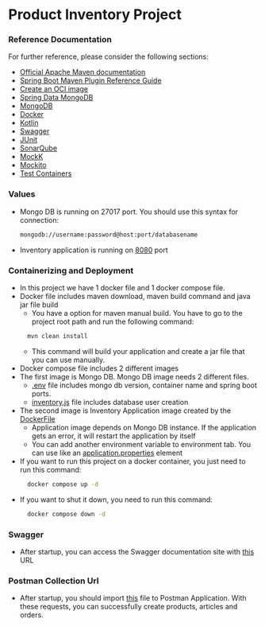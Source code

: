 # Product Inventory Project

### Reference Documentation
For further reference, please consider the following sections:

* [Official Apache Maven documentation](https://maven.apache.org/guides/index.html)
* [Spring Boot Maven Plugin Reference Guide](https://docs.spring.io/spring-boot/docs/3.0.3/maven-plugin/reference/html/)
* [Create an OCI image](https://docs.spring.io/spring-boot/docs/3.0.3/maven-plugin/reference/html/#build-image)
* [Spring Data MongoDB](https://docs.spring.io/spring-boot/docs/3.0.3/reference/htmlsingle/#data.nosql.mongodb)
* [MongoDB](https://www.mongodb.com/docs/manual/reference/)
* [Docker](https://docs.docker.com/reference)
* [Kotlin](https://kotlinlang.org/docs/home.html)
* [Swagger](https://swagger.io/docs)
* [JUnit](https://junit.org/junit5/docs/current/user-guide/)
* [SonarQube](https://docs.sonarqube.org/latest)
* [MockK](https://mockk.io)
* [Mockito](https://javadoc.io/doc/org.mockito/mockito-core/latest/org/mockito/Mockito.html)
* [Test Containers](https://www.testcontainers.org)

### Values
* Mongo DB is running on 27017 port. You should use this syntax for connection:
  ```bash
  mongodb://username:password@host:port/databasename
  ```
* Inventory application is running on [8080](http://localhost:8080) port


### Containerizing and Deployment
* In this project we have 1 docker file and 1 docker compose file.
* Docker file includes maven download, maven build command and java jar file build
  * You have a option for maven manual build. You have to go to the project root path and run the following command:
  ```bash
    mvn clean install
  ```
  * This command will build your application and create a jar file that you can use manually.
* Docker compose file includes 2 different images
* The first image is Mongo DB. Mongo DB image needs 2 different files.
  * [.env](.env) file includes mongo db version, container name and spring boot ports.
  * [inventory.js](inventory.js) file includes database user creation
* The second image is Inventory Application image created by the [DockerFile](Dockerfile)
  * Application image depends on Mongo DB instance. If the application gets an error, it will restart the application by itself
  * You can add another environment variable to environment tab. You can use like an [application.properties](src/main/resources/application.properties) element
* If you want to run this project on a docker container, you just need to run this command:
  ```bash 
    docker compose up -d
  ```
* If you want to shut it down, you need to run this command:
  ```bash 
    docker compose down -d
  ```

### Swagger
* After startup, you can access the Swagger documentation site with [this](http://localhost:8080/swagger-ui.html) URL

### Postman Collection Url
* After startup, you should import [this](src/main/resources/Inventory%20Collection.postman_collection.json) file to Postman Application.
  With these requests, you can successfully create products, articles and orders.
